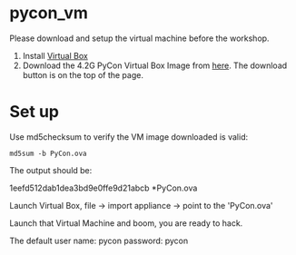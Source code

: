 # pycon_vm

Please download and setup the virtual machine before the workshop.

1. Install [Virtual Box](https://www.virtualbox.org/)
2. Download the 4.2G PyCon Virtual Box Image from [here](https://t.co/QcnG8ABxry). The download button is on the top of the page.

# Set up
Use md5checksum to verify the VM image downloaded is valid: 
```
md5sum -b PyCon.ova
```

The output should be:

1eefd512dab1dea3bd9e0ffe9d21abcb *PyCon.ova

Launch Virtual Box, file -> import appliance -> point to the 'PyCon.ova'

Launch that Virtual Machine and boom, you are ready to hack.

The default user name: pycon
password: pycon
